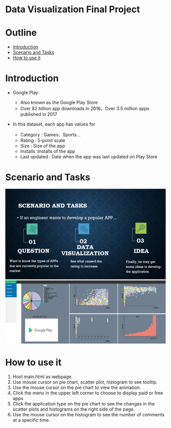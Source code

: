 # Data Visualization Final Project

# Outline
- [Introduction](#introduction)
- [Scenario and Tasks](#scenario-and-tasks)
- [How to use it](#how-to-use-it)
# Introduction
- Google Play
    - Also known as the Google Play Store
    - Over 82 billion app downloads in 2016、Over 3.5 million apps published in 2017


- In this dataset, each app has values for 
    - Category : Games、Sports…
    - Rating : 5-point scale
    - Size : Size of the app
    - Installs :Installs of the app
    - Last updated : Date when the app was last updated on Play Store

# Scenario and Tasks
![](./fig/2022-12-27-14-39-17.png)
![image](./fig/Sample.png)

# How to use it
1. Host main.html as webpage.
2. Use mouse cursor on pie chart, scatter plot, histogram to see tooltip.
3. Use the mouse cursor on the pie chart to view the animation.
4. Click the menu in the upper left corner to choose to display paid or free apps
5. Click the application type on the pie chart to see the changes in the scatter plots and histograms on the right side of the page.
6. Use the mouse cursor on the histogram  to see the number of comments at a specific time.